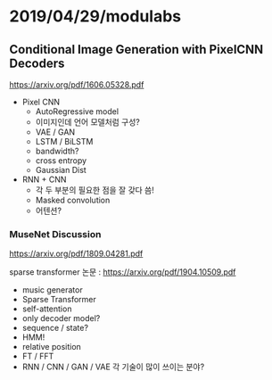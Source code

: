 # 2019/04/29/modulabs

## Conditional Image Generation with PixelCNN Decoders

https://arxiv.org/pdf/1606.05328.pdf

- Pixel CNN
  - AutoRegressive model
  - 이미지인데 언어 모델처럼 구성?
  - VAE / GAN
  - LSTM / BiLSTM
  - bandwidth?
  - cross entropy
  - Gaussian Dist
- RNN + CNN
  - 각 두 부분의 필요한 점을 잘 갖다 씀!
  - Masked convolution
  - 어텐션?



### MuseNet Discussion

<https://arxiv.org/pdf/1809.04281.pdf>

sparse transformer 논문 : <https://arxiv.org/pdf/1904.10509.pdf>

- music generator
- Sparse Transformer
- self-attention
- only decoder model?
- sequence / state?
- HMM!
- relative position
- FT / FFT
- RNN / CNN / GAN / VAE 각 기술이 많이 쓰이는 분야?